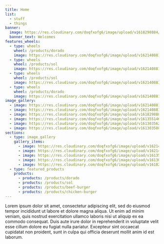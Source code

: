 ```yaml
---
title: Home
list:
  - stuff
  - things
banner:
  image: https://res.cloudinary.com/doqfxofg6/image/upload/v1618298884/pexels-tobias-bj%C3%B8rkli-2387966_1_hdtbjr.jpg
  banner_text: Welcomes
features_wheels:
  - type: wheels
    wheel: /products/dorado
    image: https://res.cloudinary.com/doqfxofg6/image/upload/v1621408811/doradohome_el333k.jpg
  - type: wheels
    wheel: /products/sol
    image: https://res.cloudinary.com/doqfxofg6/image/upload/v1621408811/solhome_vozgfh.jpg
  - type: wheels
    wheel: /products/sol
    image: https://res.cloudinary.com/doqfxofg6/image/upload/v1621408811/doradohome_el333k.jpg
  - type: wheels
    wheel: /products/dorado
    image: https://res.cloudinary.com/doqfxofg6/image/upload/v1621408811/solhome_vozgfh.jpg
image_gallery:
  - image: https://res.cloudinary.com/doqfxofg6/image/upload/v1621408811/doradohome_el333k.jpg
  - image: https://res.cloudinary.com/doqfxofg6/image/upload/v1621408811/solhome_vozgfh.jpg
  - image: https://res.cloudinary.com/doqfxofg6/image/upload/v1618298884/pexels-tobias-bj%C3%B8rkli-2387966_1_hdtbjr.jpg
  - image: https://res.cloudinary.com/doqfxofg6/image/upload/v1613551461/pexels-quang-nguyen-vinh-2166711_unxg3w.jpg
  - image: https://res.cloudinary.com/doqfxofg6/image/upload/v1613035620/IMG_9711_cs3amr.jpg
  - image: https://res.cloudinary.com/doqfxofg6/image/upload/v1613035083/sample.jpg
sections:
  - type: image_gallery
    gallery_items:
      - image: https://res.cloudinary.com/doqfxofg6/image/upload/v1621408811/doradohome_el333k.jpg
      - image: https://res.cloudinary.com/doqfxofg6/image/upload/v1621408811/solhome_vozgfh.jpg
      - image: https://res.cloudinary.com/doqfxofg6/image/upload/v1613551461/pexels-quang-nguyen-vinh-2166711_unxg3w.jpg
      - image: https://res.cloudinary.com/doqfxofg6/image/upload/v1613035620/IMG_9711_cs3amr.jpg
      - image: https://res.cloudinary.com/doqfxofg6/image/upload/v1618298884/pexels-tobias-bj%C3%B8rkli-2387966_1_hdtbjr.jpg
  - type: featured_products
    products:
      - products: /products/dorado
      - products: /products/sol
      - products: /products/beef-burger
      - products: /products/chicken-burger
---
```

Lorem ipsum dolor sit amet, consectetur adipiscing elit, sed do eiusmod tempor incididunt ut labore et dolore magna aliqua. Ut enim ad minim veniam, quis nostrud exercitation ullamco laboris nisi ut aliquip ex ea commodo consequat. Duis aute irure dolor in reprehenderit in voluptate velit esse cillum dolore eu fugiat nulla pariatur. Excepteur sint occaecat cupidatat non proident, sunt in culpa qui officia deserunt mollit anim id est laborum.